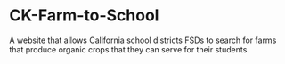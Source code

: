 # CK-Farm-to-School
A website that allows California school districts FSDs to search for farms that produce organic crops that they can serve for their students. 
